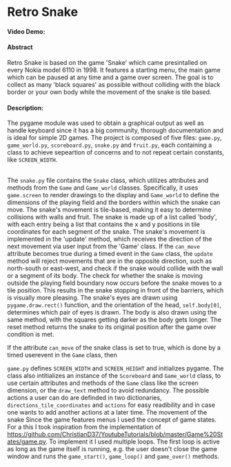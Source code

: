 # Retro Snake
#### Video Demo:  <URL HERE>
#### Abstract
Retro Snake is based on the game 'Snake' which came presintalled on every Nokia model 6110 in 1998. It features a starting menu, 
the main game which can be paused at any time and a game over screen. The goal is to collect as many 'black squares' as possible without 
colliding with the black border or your own body while the movement of the snake is tile based. 
#### Description:
The pygame module was used to obtain a graphical output as well as handle keyboard since it has a big community, thorough documentation and is ideal for simple 
2D games.
The project is composed of five files: `game.py`, `game_world.py`, `scoreboard.py`, `snake.py` and `fruit.py`, each containing a class to achieve sepeartion of concerns and to not repeat certain constants, like `SCREEN_WIDTH`. 
<br>
<br>
<!-- The `snake.py` file contains the `Snake` class which uses attributes and methods of the `Game` class, `game.screen` to render drawings to the display and of the `Game_world` class, which defines the dimensions of the playing field as well as the borders in which the snake can move.
The movement of the snake is tile based making the determination of wall and fruit collisions very easy. The snake is composed of a list named `body` and each entry is a list containing the x and y position in tile coordinates composing each segment of the snake.<br>
The movement of the snake is implemented in the `update` method, which receives the direction of the next movement via user input from the `Game` class. If `can_move` attribute turns true periodically through a timed event in the `Game` class the `update` method rejects movements which is opposite to the movement direction, e.g. north-south, east-west, and checks if the snake would collide with the wall or a segment of its body. Instead of moving to a tile position and then checking if that position is outside the playing field boundray the check happens before the movement, that way the snake stop infront of the barriers, which is visually more pleasing. The snake is drawn using `pygame.draw.rect()` function, depending on the orientation of the "head", `self.body[0]`, a different pair of eyes is drawn. The body is drawn by the same method but the longer it gets the darker the squares get. The reset method puts the snake back into its original position after the game over condition is fullfilled. -->

The `snake.py` file contains the `Snake` class, which utilizes attributes and methods from the `Game` and `Game_world` classes. Specifically, it uses `game.screen` to render drawings to the display and `Game_world` to define the dimensions of the playing field and the borders within which the snake can move.
The snake's movement is tile-based, making it easy to determine collisions with walls and fruit. The snake is made up of a list called 'body', with each entry being a list that contains the x and y positions in tile coordinates for each segment of the snake.
The snake's movement is implemented in the 'update' method, which receives the direction of the next movement via user input from the 'Game' class. If the `can_move` attribute becomes true during a timed event in the `Game` class, the `update` method will reject movements that are in the opposite direction, such as north-south or east-west, and check if the snake would collide with the wall or a segment of its body. The check for whether the snake is moving outside the playing field boundary now occurs before the snake moves to a tile position. This results in the snake stopping in front of the barriers, which is visually more pleasing. The snake's eyes are drawn using `pygame.draw.rect()` function, and the orientation of the head, `self.body[0]`, determines which pair of eyes is drawn. The body is also drawn using the same method, with the squares getting darker as the body gets longer. The reset method returns the snake to its original position after the game over condition is met.



If the attribute `can_move` of the snake class is set to true, which is done by a timed userevent in the `Game` class, then 



`game.py` defines `SCREEN_WIDTH` and `SCREEN_HEIGHT` and initializes
pygame. The class also intitializes an instance of the `Scoreboard` and `Game_world` class, to use certain attributes and methods of the `Game` class like the screen dimension, or the `draw_text` method to avoid redundancy. The possible actions a user can do are definded in two dictionaries, `directions_tile_coordinates` and `actions` for easy readibility and in case one wants to add another actions at a later time. The movement of the snake 
Since the game features menus I used the concept of game states. For a this I took inspiration from the implementation of https://github.com/ChristianD37/YoutubeTutorials/blob/master/Game%20States/game.py. To implement it I used multiple loops. The first loop is active as long as the game itself is running, e.g. the user doesn't close the game window
and runs the `game_start()`, `game_loop()` and `game_over()` methods. 

<!-- 
```
int main(void) 
{
    code goes here;
}
```
THen we talk about shit -->
